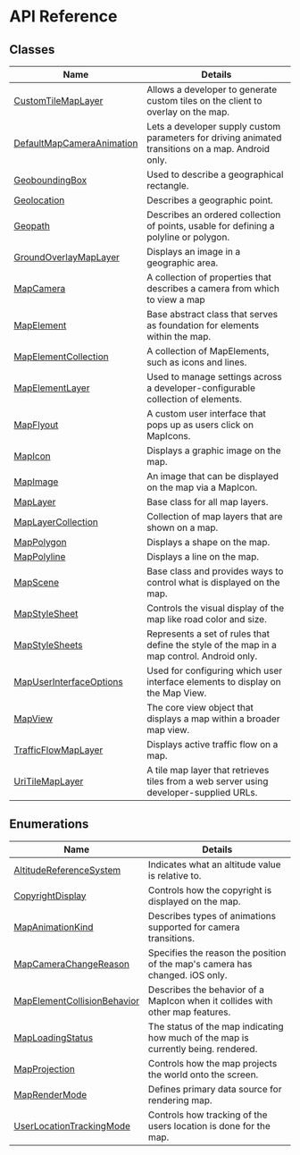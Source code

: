 # API Reference

## Classes

Name                                                                   | Details
----------------------------------------------------------------       | ------------------------------------------------------
[CustomTileMapLayer](CustomTileMapLayer-class.md)                      | Allows a developer to generate custom tiles on the client to overlay on the map.
[DefaultMapCameraAnimation](Android/DefaultMapCameraAnimation-class.md)| Lets a developer supply custom parameters for driving animated transitions on a map. Android only.
[GeoboundingBox](GeoboundingBox-class.md)                              | Used to describe a geographical rectangle.
[Geolocation](Geolocation-class.md)                                    | Describes a geographic point.
[Geopath](Geopath-class.md)                                            | Describes an ordered collection of points, usable for defining a polyline or polygon.
[GroundOverlayMapLayer](GroundOverlayMapLayer-class.md)                | Displays an image in a geographic area.
[MapCamera](MapCamera-class.md)                                        | A collection of properties that describes a camera from which to view a map
[MapElement](MapElement-class.md)                                      | Base abstract class that serves as foundation for elements within the map.
[MapElementCollection](MapElementCollection-class.md)                  | A collection of MapElements, such as icons and lines.
[MapElementLayer](MapElementLayer-class.md)                            | Used to manage settings across a developer-configurable collection of elements.
[MapFlyout](MapFlyout-class.md)                                        | A custom user interface that pops up as users click on MapIcons.
[MapIcon](MapIcon-class.md)                                            | Displays a graphic image on the map.
[MapImage](MapImage-class.md)                                          | An image that can be displayed on the map via a MapIcon.
[MapLayer](MapLayer-class.md)                                          | Base class for all map layers.
[MapLayerCollection](MapLayerCollection-class.md)                      | Collection of map layers that are shown on a map.
[MapPolygon](MapPolygon-class.md)                                      | Displays a shape on the map.
[MapPolyline](MapPolyline-class.md)                                    | Displays a line on the map.
[MapScene](MapScene-class.md)                                          | Base class and provides ways to control what is displayed on the map.
[MapStyleSheet](MapStyleSheet-class.md)                                | Controls the visual display of the map like road color and size.
[MapStyleSheets](MapStyleSheets-class.md)                              | Represents a set of rules that define the style of the map in a map control. Android only.
[MapUserInterfaceOptions](MapUserInterfaceOptions-class.md)            | Used for configuring which user interface elements to display on the Map View.
[MapView](MapView-class.md)                                            | The core view object that displays a map within a broader map view.
[TrafficFlowMapLayer](TrafficFlowMapLayer-class.md)                    | Displays active traffic flow on a map.
[UriTileMapLayer](UriTileMapLayer-class.md)                            | A tile map layer that retrieves tiles from a web server using developer-supplied URLs.

## Enumerations

Name                                                                         | Details
----------------------------------------------------------------             | ------------------------------------------------------
[AltitudeReferenceSystem](AltitudeReferenceSystem-enumeration.md)            | Indicates what an altitude value is relative to.
[CopyrightDisplay](Android/CopyrightDisplay-enumeration.md)                  | Controls how the copyright is displayed on the map.
[MapAnimationKind](MapAnimationKind-enumeration.md)                          | Describes types of animations supported for camera transitions.
[MapCameraChangeReason](MapCameraChangeReason-enumeration.md)                | Specifies the reason the position of the map's camera has changed. iOS only.
[MapElementCollisionBehavior](MapElementCollisionBehavior-enumeration.md)    | Describes the behavior of a MapIcon when it collides with other map features.
[MapLoadingStatus](maploadingstatus-enumeration.md)                          | The status of the map indicating how much of the map is currently being. rendered.
[MapProjection](MapProjection-enumeration.md)                                | Controls how the map projects the world onto the screen.
[MapRenderMode](MapRenderMode-enumeration.md)                                | Defines primary data source for rendering map.
[UserLocationTrackingMode](userlocationtrackingmode-enumeration.md)          | Controls how tracking of the users location is done for the map.
